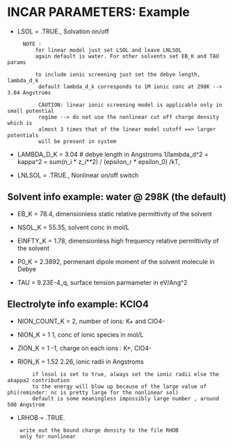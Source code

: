 INCAR PARAMETERS: Example
=========================
- LSOL = .TRUE., Solvation on/off
```
	 NOTE :
	 	 for linear model just set LSOL and leave LNLSOL
		 again default is water. For other solvents set EB_K and TAU params
		
		 to include ionic screening just set the debye length, lambda_d_k
		  default lambda_d_k corresponds to 1M ionic conc at 298K --> 3.04 Angstroms

		  CAUTION: linear ionic screening model is applicable only in small potential
		  regime --> do not use the nonlinear cut off charge density which is 
		  almost 3 times that of the linear model cutoff ==> larger potentials 
		  will be present in system
```
- LAMBDA_D_K = 3.04 # debye length in Angstroms 1/lambda_d^2 = kappa^2  = sum(n_i * z_i**2) / (epsilon_r * epsilon_0) /kT, 

- LNLSOL = .TRUE., Nonlinear on/off switch


 Solvent info example: water @ 298K (the default)
----------------------------------------------------
- EB_K = 78.4, dimensionless static relative permittivity of the solvent
 
- NSOL_K = 55.35, solvent conc in mol/L

- EINFTY_K = 1.78, dimensionless high frequency relative permittivity of the solvent

- P0_K = 2.3892, permenant dipole moment of the solvent molecule in Debye

- TAU =  9.23E-4_q, surface tension parmameter in eV/Ang^2


 Electrolyte info example: KClO4
----------------------------------------------------
- NION_COUNT_K = 2, number of ions:  K+ and ClO4-

- NION_K = 1 1, conc of ionic species in mol/L

- ZION_K = 1 -1, charge on each ions : K+, ClO4-

- RION_K = 1.52 2.26, ionic radii in Angstroms
```
		if lnsol is set to true, always set the ionic radii else the akappa2 contribution
		to the energy will blow up because of the large value of phi(reminder: nc is pretty large for the nonlinear sol)
		default is some meaningless impossibly large number , around 500 Angstrom
```

- LRHOB = .TRUE.
```
	write out the bound charge density to the file RHOB
	only for nonlinear
```

